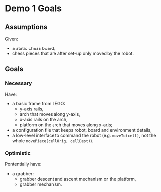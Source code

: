 # Demo 1 Goals

## Assumptions
Given:

- a static chess board,
- chess pieces that are after set-up only moved by the robot.

## Goals

### Necessary
Have:

- a basic frame from LEGO:
    - y-axis rails,
    - arch that moves along y-axis,
    - x-axis rails on the arch,
    - platform on the arch that moves along x-axis;
- a configuration file that keeps robot, board and environment details,
- a low-level interface to command the robot (e.g. `moveTo(cell)`, not the whole `movePiece(cellOrig, cellDest)`).

### Optimistic
Pontentially have:

- a grabber:
    - grabber descent and ascent mechanism on the platform,
    - grabber mechanism.
